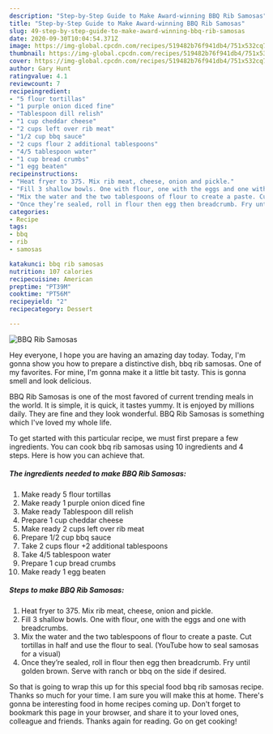 ```yaml
---
description: "Step-by-Step Guide to Make Award-winning BBQ Rib Samosas"
title: "Step-by-Step Guide to Make Award-winning BBQ Rib Samosas"
slug: 49-step-by-step-guide-to-make-award-winning-bbq-rib-samosas
date: 2020-09-30T10:04:54.371Z
image: https://img-global.cpcdn.com/recipes/519482b76f941db4/751x532cq70/bbq-rib-samosas-recipe-main-photo.jpg
thumbnail: https://img-global.cpcdn.com/recipes/519482b76f941db4/751x532cq70/bbq-rib-samosas-recipe-main-photo.jpg
cover: https://img-global.cpcdn.com/recipes/519482b76f941db4/751x532cq70/bbq-rib-samosas-recipe-main-photo.jpg
author: Gary Hunt
ratingvalue: 4.1
reviewcount: 7
recipeingredient:
- "5 flour tortillas"
- "1 purple onion diced fine"
- "Tablespoon dill relish"
- "1 cup cheddar cheese"
- "2 cups left over rib meat"
- "1/2 cup bbq sauce"
- "2 cups flour 2 additional tablespoons"
- "4/5 tablespoon water"
- "1 cup bread crumbs"
- "1 egg beaten"
recipeinstructions:
- "Heat fryer to 375. Mix rib meat, cheese, onion and pickle."
- "Fill 3 shallow bowls. One with flour, one with the eggs and one with breadcrumbs."
- "Mix the water and the two tablespoons of flour to create a paste. Cut tortillas in half and use the flour to seal. (YouTube how to seal samosas for a visual)"
- "Once they’re sealed, roll in flour then egg then breadcrumb. Fry until golden brown. Serve with ranch or bbq on the side if desired."
categories:
- Recipe
tags:
- bbq
- rib
- samosas

katakunci: bbq rib samosas 
nutrition: 107 calories
recipecuisine: American
preptime: "PT39M"
cooktime: "PT56M"
recipeyield: "2"
recipecategory: Dessert

---
```



![BBQ Rib Samosas](https://img-global.cpcdn.com/recipes/519482b76f941db4/751x532cq70/bbq-rib-samosas-recipe-main-photo.jpg)

Hey everyone, I hope you are having an amazing day today. Today, I'm gonna show you how to prepare a distinctive dish, bbq rib samosas. One of my favorites. For mine, I'm gonna make it a little bit tasty. This is gonna smell and look delicious.



BBQ Rib Samosas is one of the most favored of current trending meals in the world. It is simple, it is quick, it tastes yummy. It is enjoyed by millions daily. They are fine and they look wonderful. BBQ Rib Samosas is something which I've loved my whole life.


To get started with this particular recipe, we must first prepare a few ingredients. You can cook bbq rib samosas using 10 ingredients and 4 steps. Here is how you can achieve that.

<!--inarticleads1-->

##### The ingredients needed to make BBQ Rib Samosas:

1. Make ready 5 flour tortillas
1. Make ready 1 purple onion diced fine
1. Make ready Tablespoon dill relish
1. Prepare 1 cup cheddar cheese
1. Make ready 2 cups left over rib meat
1. Prepare 1/2 cup bbq sauce
1. Take 2 cups flour +2 additional tablespoons
1. Take 4/5 tablespoon water
1. Prepare 1 cup bread crumbs
1. Make ready 1 egg beaten




<!--inarticleads2-->

##### Steps to make BBQ Rib Samosas:

1. Heat fryer to 375. Mix rib meat, cheese, onion and pickle.
1. Fill 3 shallow bowls. One with flour, one with the eggs and one with breadcrumbs.
1. Mix the water and the two tablespoons of flour to create a paste. Cut tortillas in half and use the flour to seal. (YouTube how to seal samosas for a visual)
1. Once they’re sealed, roll in flour then egg then breadcrumb. Fry until golden brown. Serve with ranch or bbq on the side if desired.




So that is going to wrap this up for this special food bbq rib samosas recipe. Thanks so much for your time. I am sure you will make this at home. There's gonna be interesting food in home recipes coming up. Don't forget to bookmark this page in your browser, and share it to your loved ones, colleague and friends. Thanks again for reading. Go on get cooking!
